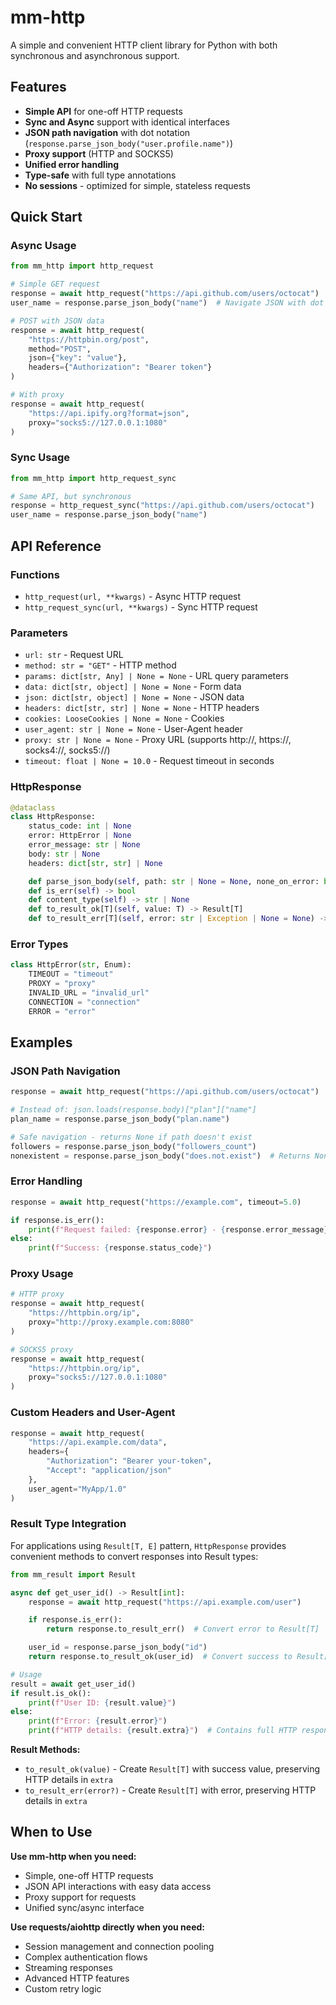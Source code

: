 # mm-http

A simple and convenient HTTP client library for Python with both synchronous and asynchronous support.

## Features

- **Simple API** for one-off HTTP requests
- **Sync and Async** support with identical interfaces
- **JSON path navigation** with dot notation (`response.parse_json_body("user.profile.name")`)
- **Proxy support** (HTTP and SOCKS5)
- **Unified error handling**
- **Type-safe** with full type annotations
- **No sessions** - optimized for simple, stateless requests

## Quick Start

### Async Usage

```python
from mm_http import http_request

# Simple GET request
response = await http_request("https://api.github.com/users/octocat")
user_name = response.parse_json_body("name")  # Navigate JSON with dot notation

# POST with JSON data
response = await http_request(
    "https://httpbin.org/post",
    method="POST",
    json={"key": "value"},
    headers={"Authorization": "Bearer token"}
)

# With proxy
response = await http_request(
    "https://api.ipify.org?format=json",
    proxy="socks5://127.0.0.1:1080"
)
```

### Sync Usage

```python
from mm_http import http_request_sync

# Same API, but synchronous
response = http_request_sync("https://api.github.com/users/octocat")
user_name = response.parse_json_body("name")
```

## API Reference

### Functions

- `http_request(url, **kwargs)` - Async HTTP request
- `http_request_sync(url, **kwargs)` - Sync HTTP request

### Parameters

- `url: str` - Request URL
- `method: str = "GET"` - HTTP method
- `params: dict[str, Any] | None = None` - URL query parameters
- `data: dict[str, object] | None = None` - Form data
- `json: dict[str, object] | None = None` - JSON data
- `headers: dict[str, str] | None = None` - HTTP headers
- `cookies: LooseCookies | None = None` - Cookies
- `user_agent: str | None = None` - User-Agent header
- `proxy: str | None = None` - Proxy URL (supports http://, https://, socks4://, socks5://)
- `timeout: float | None = 10.0` - Request timeout in seconds

### HttpResponse

```python
@dataclass
class HttpResponse:
    status_code: int | None
    error: HttpError | None
    error_message: str | None
    body: str | None
    headers: dict[str, str] | None

    def parse_json_body(self, path: str | None = None, none_on_error: bool = False) -> Any
    def is_err(self) -> bool
    def content_type(self) -> str | None
    def to_result_ok[T](self, value: T) -> Result[T]
    def to_result_err[T](self, error: str | Exception | None = None) -> Result[T]
```

### Error Types

```python
class HttpError(str, Enum):
    TIMEOUT = "timeout"
    PROXY = "proxy"
    INVALID_URL = "invalid_url"
    CONNECTION = "connection"
    ERROR = "error"
```

## Examples

### JSON Path Navigation

```python
response = await http_request("https://api.github.com/users/octocat")

# Instead of: json.loads(response.body)["plan"]["name"]
plan_name = response.parse_json_body("plan.name")

# Safe navigation - returns None if path doesn't exist
followers = response.parse_json_body("followers_count")
nonexistent = response.parse_json_body("does.not.exist")  # Returns None
```

### Error Handling

```python
response = await http_request("https://example.com", timeout=5.0)

if response.is_err():
    print(f"Request failed: {response.error} - {response.error_message}")
else:
    print(f"Success: {response.status_code}")
```

### Proxy Usage

```python
# HTTP proxy
response = await http_request(
    "https://httpbin.org/ip",
    proxy="http://proxy.example.com:8080"
)

# SOCKS5 proxy
response = await http_request(
    "https://httpbin.org/ip",
    proxy="socks5://127.0.0.1:1080"
)
```

### Custom Headers and User-Agent

```python
response = await http_request(
    "https://api.example.com/data",
    headers={
        "Authorization": "Bearer your-token",
        "Accept": "application/json"
    },
    user_agent="MyApp/1.0"
)
```

### Result Type Integration

For applications using `Result[T, E]` pattern, `HttpResponse` provides convenient methods to convert responses into Result types:

```python
from mm_result import Result

async def get_user_id() -> Result[int]:
    response = await http_request("https://api.example.com/user")

    if response.is_err():
        return response.to_result_err()  # Convert error to Result[T]

    user_id = response.parse_json_body("id")
    return response.to_result_ok(user_id)  # Convert success to Result[T]

# Usage
result = await get_user_id()
if result.is_ok():
    print(f"User ID: {result.value}")
else:
    print(f"Error: {result.error}")
    print(f"HTTP details: {result.extra}")  # Contains full HTTP response data
```

**Result Methods:**
- `to_result_ok(value)` - Create `Result[T]` with success value, preserving HTTP details in `extra`
- `to_result_err(error?)` - Create `Result[T]` with error, preserving HTTP details in `extra`

## When to Use

**Use mm-http when you need:**
- Simple, one-off HTTP requests
- JSON API interactions with easy data access
- Proxy support for requests
- Unified sync/async interface

**Use requests/aiohttp directly when you need:**
- Session management and connection pooling
- Complex authentication flows
- Streaming responses
- Advanced HTTP features
- Custom retry logic
